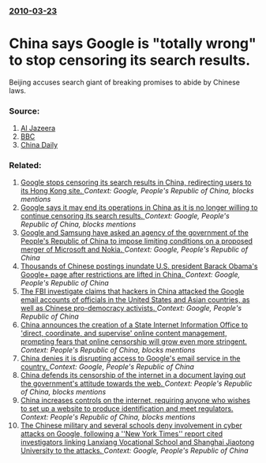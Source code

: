 ### [2010-03-23](/news/2010/03/23/index.md)

# China says Google is "totally wrong" to stop censoring its search results. 

Beijing accuses search giant of breaking promises to abide by Chinese laws.


### Source:

1. [Al Jazeera](http://english.aljazeera.net/news/asia-pacific/2010/03/201032355749465978.html)
2. [BBC](http://news.bbc.co.uk/1/hi/world/asia-pacific/8582233.stm)
3. [China Daily](http://www.chinadaily.com.cn/china/2010-03/23/content_9625554.htm)

### Related:

1. [Google stops censoring its search results in China, redirecting users to its Hong Kong site. ](/news/2010/03/22/google-stops-censoring-its-search-results-in-china-redirecting-users-to-its-hong-kong-site.md) _Context: Google, People's Republic of China, blocks mentions_
2. [Google says it may end its operations in China as it is no longer willing to continue censoring its search results. ](/news/2010/01/12/google-says-it-may-end-its-operations-in-china-as-it-is-no-longer-willing-to-continue-censoring-its-search-results.md) _Context: Google, People's Republic of China, blocks mentions_
3. [Google and Samsung have asked an agency of the government of the People's Republic of China to impose limiting conditions on a proposed merger of Microsoft and Nokia. ](/news/2014/03/3/google-and-samsung-have-asked-an-agency-of-the-government-of-the-people-s-republic-of-china-to-impose-limiting-conditions-on-a-proposed-merg.md) _Context: Google, People's Republic of China_
4. [Thousands of Chinese postings inundate U.S. president Barack Obama's Google+ page after restrictions are lifted in China. ](/news/2012/02/26/thousands-of-chinese-postings-inundate-u-s-president-barack-obama-s-google-page-after-restrictions-are-lifted-in-china.md) _Context: Google, People's Republic of China_
5. [The FBI investigate claims that hackers in China attacked the Google email accounts of officials in the United States and Asian countries, as well as Chinese pro-democracy activists. ](/news/2011/06/2/the-fbi-investigate-claims-that-hackers-in-china-attacked-the-google-email-accounts-of-officials-in-the-united-states-and-asian-countries-a.md) _Context: Google, People's Republic of China_
6. [China announces the creation of a State Internet Information Office to 'direct, coordinate, and supervise' online content management, prompting fears that online censorship will grow even more stringent. ](/news/2011/05/4/china-announces-the-creation-of-a-state-internet-information-office-to-direct-coordinate-and-supervise-online-content-management-prompt.md) _Context: People's Republic of China, blocks mentions_
7. [China denies it is disrupting access to Google's email service in the country. ](/news/2011/03/22/china-denies-it-is-disrupting-access-to-google-s-email-service-in-the-country.md) _Context: Google, People's Republic of China_
8. [China defends its censorship of the internet in a document laying out the government's attitude towards the web. ](/news/2010/06/8/china-defends-its-censorship-of-the-internet-in-a-document-laying-out-the-government-s-attitude-towards-the-web.md) _Context: People's Republic of China, blocks mentions_
9. [China increases controls on the internet, requiring anyone who wishes to set up a website to produce identification and meet regulators. ](/news/2010/02/23/china-increases-controls-on-the-internet-requiring-anyone-who-wishes-to-set-up-a-website-to-produce-identification-and-meet-regulators.md) _Context: People's Republic of China, blocks mentions_
10. [The Chinese military and several schools deny involvement in cyber attacks on Google, following a ''New York Times'' report cited investigators linking Lanxiang Vocational School and Shanghai Jiaotong University to the attacks. ](/news/2010/02/20/the-chinese-military-and-several-schools-deny-involvement-in-cyber-attacks-on-google-following-a-new-york-times-report-cited-investigat.md) _Context: Google, People's Republic of China_
